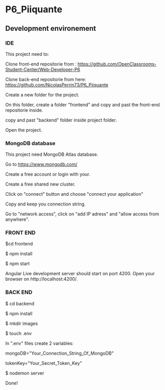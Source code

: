 # P6_Piiquante

## Development environement

### IDE

This project need to:

Clone front-end repositorie from : https://github.com/OpenClassrooms-Student-Center/Web-Developer-P6

Clone back-end repositorie from here: https://github.com/NicolasPerrin73/P6_Piiquante

Create a new folder for the project.

On this folder, create a folder "frontend" and copy and past the front-end repositorie inside.

copy and past "backend" folder inside project folder.

Open the project.

### MongoDB database

This project need MongoDB Atlas database.

Go to https://www.mongodb.com/

Create a free account or login with your.

Create a free shared new cluster.

Click on "connect" button and choose "connect your application"

Copy and keep you connection string.

Go to "network access", click on "add IP adress" and "allow access from anywhere".

### FRONT END

$cd frontend

$ npm install

$ npm start

Angular Live development server should start on port 4200. Open your browser on http://localhost:4200/.

### BACK END

$ cd backend

$ npm install

$ mkdir images

$ touch .env

In ".env" files create 2 variables:

mongoDB="Your_Connection_String_Of_MongoDB"

tokenKey="Your_Secret_Token_Key"

$ nodemon server

Done!
